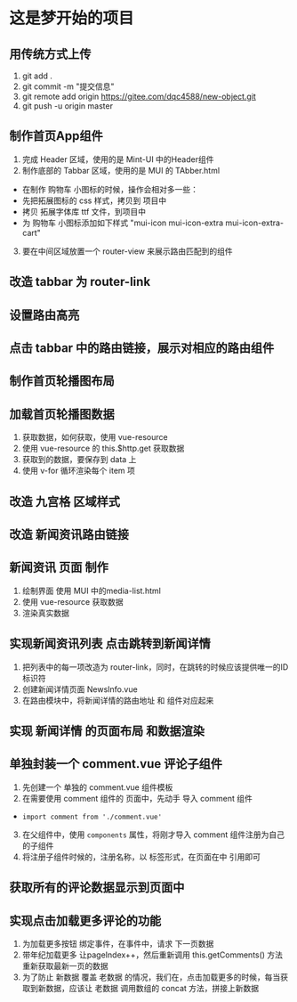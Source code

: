 # 这是梦开始的项目

## 用传统方式上传
1. git add .
2. git commit -m "提交信息"
3. git remote add origin https://gitee.com/dqc4588/new-object.git
4. git push -u origin master

## 制作首页App组件
1. 完成 Header 区域，使用的是 Mint-UI 中的Header组件
2. 制作底部的 Tabbar 区域，使用的是 MUI 的 TAbber.html
 + 在制作 购物车 小图标的时候，操作会相对多一些：
 + 先把拓展图标的 css 样式，拷贝到 项目中
 + 拷贝 拓展字体库 ttf 文件，到项目中
 + 为 购物车 小图标添加如下样式 "mui-icon mui-icon-extra mui-icon-extra-cart"
3. 要在中间区域放置一个 router-view 来展示路由匹配到的组件

## 改造 tabbar 为 router-link

## 设置路由高亮

## 点击 tabbar 中的路由链接，展示对相应的路由组件

## 制作首页轮播图布局

## 加载首页轮播图数据
1. 获取数据，如何获取，使用 vue-resource
2. 使用 vue-resource 的 this.$http.get 获取数据
3. 获取到的数据，要保存到 data 上
4. 使用 v-for 循环渲染每个 item 项

## 改造 九宫格 区域样式

## 改造 新闻资讯路由链接

## 新闻资讯 页面 制作
1. 绘制界面 使用 MUI 中的media-list.html 
2. 使用 vue-resource 获取数据
3. 渲染真实数据

## 实现新闻资讯列表 点击跳转到新闻详情
1. 把列表中的每一项改造为 router-link，同时，在跳转的时候应该提供唯一的ID标识符
2. 创建新闻详情页面 NewsInfo.vue
3. 在路由模块中，将新闻详情的路由地址 和 组件对应起来

## 实现 新闻详情 的页面布局 和数据渲染

## 单独封装一个 comment.vue 评论子组件
1. 先创建一个 单独的 comment.vue 组件模板
2. 在需要使用 comment 组件的 页面中，先动手 导入 comment 组件
 + `import comment from './comment.vue'`
3. 在父组件中，使用 `components` 属性，将刚才导入 comment 组件注册为自己的子组件
4. 将注册子组件时候的，注册名称，以 标签形式，在页面在中 引用即可

## 获取所有的评论数据显示到页面中

## 实现点击加载更多评论的功能
1. 为加载更多按钮 绑定事件，在事件中，请求 下一页数据
2. 带年纪加载更多 让pageIndex++，然后重新调用 this.getComments() 方法重新获取最新一页的数据
3. 为了防止 新数据 覆盖 老数据 的情况，我们在，点击加载更多的时候，每当获取到新数据，应该让 老数据 调用数组的 concat 方法，拼接上新数据